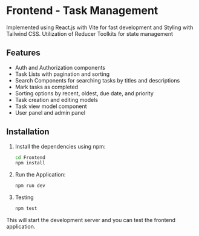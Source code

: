 # Frontend - Task Management

Implemented using React.js with Vite for fast development and Styling with Tailwind CSS.
Utilization of Reducer Toolkits for state management

## Features

- Auth and Authorization components
- Task Lists with pagination and sorting
- Search Components for searching tasks by titles and descriptions
- Mark tasks as completed
- Sorting options by recent, oldest, due date, and priority
- Task creation and editing models
- Task view model component
- User panel and admin panel

## Installation

1. Install the dependencies using npm:

   ```bash
   cd Frontend
   npm install
   ```

2. Run the Application:

   ```bash
   npm run dev
   ```

3. Testing

   ```bash
   npm test
   ```

This will start the development server and you can test the frontend application.
